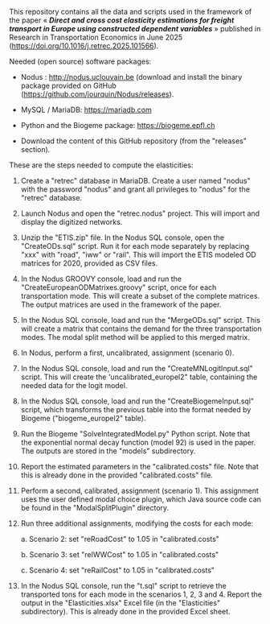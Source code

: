 This repository contains all the data and scripts used in the framework
of the paper « ***Direct and cross cost elasticity estimations for
freight transport in Europe using constructed dependent variables*** »
published in Research in Transportation Economics in June 2025
(<https://doi.org/10.1016/j.retrec.2025.101566>).

Needed (open source) software packages:

- Nodus : <http://nodus.uclouvain.be> (download and install the binary
  package provided on GitHub
  (<https://github.com/jourquin/Nodus/releases>).

- MySQL / MariaDB: <https://mariadb.com>

- Python and the Biogeme package: <https://biogeme.epfl.ch>

- Download the content of this GitHub repository (from the "releases"
  section).

These are the steps needed to compute the elasticities:

1.  Create a "retrec" database in MariaDB. Create a user named "nodus"
    with the password "nodus" and grant all privileges to "nodus" for
    the "retrec" database.

2.  Launch Nodus and open the "retrec.nodus" project. This will import
    and display the digitized networks.

3.  Unzip the "ETIS.zip" file. In the Nodus SQL console, open the 
    "CreateODs.sql" script. Run it for each mode separately by
    replacing "xxx" with "road", "iww" or "rail". This will import
    the ETIS modeled OD matrices for 2020, provided as CSV files.

4.  In the Nodus GROOVY console, load and run the
    "CreateEuropeanODMatrixes.groovy" script, once for each
    transportation mode. This will create a subset of the complete
    matrices. The output matrices are used in the framework of the
    paper.

5.  In the Nodus SQL console, load and run the "MergeODs.sql" script.
    This will create a matrix that contains the demand for the three
    transportation modes. The modal split method will be applied to this
    merged matrix.

6.  In Nodus, perform a first, uncalibrated, assignment (scenario 0).

7.  In the Nodus SQL console, load and run the "CreateMNLogitInput.sql"
    script. This will create the 'uncalibrated_europel2" table,
    containing the needed data for the logit model.

8.  In the Nodus SQL console, load and run the "CreateBiogemeInput.sql"
    script, which transforms the previous table into the format needed
    by Biogeme ("biogeme_europel2" table).

9.  Run the Biogeme "SolveIntegratedModel.py" Python script. Note that
    the exponential normal decay function (model 92) is used in the
    paper. The outputs are stored in the "models" subdirectory.

10. Report the estimated parameters in the "calibrated.costs" file. Note
    that this is already done in the provided "calibrated.costs" file.

11. Perform a second, calibrated, assignment (scenario 1). This
    assignment uses the user defined modal choice plugin, which Java
    source code can be found in the "ModalSplitPlugin" directory.

12. Run three additional assignments, modifying the costs for each mode:

    a.  Scenario 2: set "reRoadCost" to 1.05 in "calibrated.costs"

    b.  Scenario 3: set "reIWWCost" to 1.05 in "calibrated.costs"

    c.  Scenario 4: set "reRailCost" to 1.05 in "calibrated.costs"

13. In the Nodus SQL console, run the "t.sql" script to retrieve the
    transported tons for each mode in the scenarios 1, 2, 3 and 4.
    Report the output in the "Elasticities.xlsx" Excel file (in the
    "Elasticities" subdirectory). This is already done in the provided
    Excel sheet.
